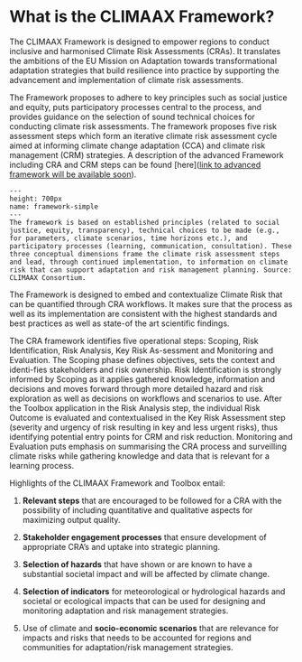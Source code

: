 What is the CLIMAAX Framework?
=======================

The CLIMAAX Framework is designed to empower regions to conduct inclusive and harmonised Climate Risk Assessments (CRAs). It translates the ambitions of the EU Mission on Adaptation towards transformational adaptation strategies that build resilience into practice by supporting the advancement and implementation of climate risk assessments.

The Framework proposes to adhere to key principles such as social justice and equity, puts participatory processes central to the process, and provides guidance on the selection of sound technical choices for conducting climate risk assessments. The framework proposes five risk assessment steps which form an iterative climate risk assessment cycle aimed at informing climate change adaptation (CCA) and climate risk management (CRM) strategies. A description of the advanced Framework including CRA and CRM steps can be found [here]([link to advanced framework will be available soon](https://climaax.github.io/crabook-test/CRA_steps/CRM.html)).

```{figure} ../images/Framework_simple.png
---
height: 700px
name: framework-simple
---
The framework is based on established principles (related to social justice, equity, transparency), technical choices to be made (e.g., for parameters, climate scenarios, time horizons etc.), and participatory processes (learning, communication, consultation). These three conceptual dimensions frame the climate risk assessment steps and lead, through continued implementation, to information on climate risk that can support adaptation and risk management planning. Source: CLIMAAX Consortium.
```
The Framework is designed to embed and contextualize Climate Risk that can be quantified through CRA workflows. It makes sure that the process as well as its implementation are consistent with the highest standards and best practices as well as state-of the art scientific findings. 

The CRA framework identifies five operational steps: Scoping, Risk Identification, Risk Analysis, Key Risk As-sessment and Monitoring and Evaluation. The Scoping phase defines objectives, sets the context and identi-fies stakeholders and risk ownership. Risk Identification is strongly informed by Scoping as it applies gathered knowledge, information and decisions and moves forward through more detailed hazard and risk exploration as well as decisions on workflows and scenarios to use. After the Toolbox application in the Risk Analysis step, the individual Risk Outcome is evaluated and contextualised in the Key Risk Assessment step (severity and urgency of risk resulting in key and less urgent risks), thus identifying potential entry points for CRM and risk reduction. Monitoring and Evaluation puts emphasis on summarising the CRA process and surveilling climate risks while gathering knowledge and data that is relevant for a learning process.

Highlights of the CLIMAAX Framework and Toolbox entail:

1. **Relevant steps** that are encouraged to be followed for a CRA with the possibility of including quantitative and qualitative aspects for maximizing output quality.

2. **Stakeholder engagement processes** that ensure development of appropriate CRA’s and uptake into strategic planning.

3. **Selection of hazards** that have shown or are known to have a substantial societal impact and will be affected by climate change.

4. **Selection of indicators** for meteorological or hydrological hazards and societal or ecological impacts that can be used for designing and monitoring adaptation and risk management strategies.

5. Use of climate and **socio-economic scenarios** that are relevance for impacts and risks that needs to be accounted for regions and communities for adaptation/risk management strategies.

